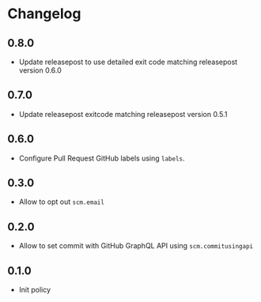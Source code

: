 # Changelog

## 0.8.0

* Update releasepost to use detailed exit code matching releasepost version 0.6.0

## 0.7.0

* Update releasepost exitcode matching releasepost version 0.5.1

## 0.6.0

* Configure Pull Request GitHub labels using `labels`.

## 0.3.0

* Allow to opt out `scm.email`

## 0.2.0

* Allow to set commit with GitHub GraphQL API using `scm.commitusingapi`

## 0.1.0

* Init policy
